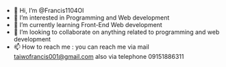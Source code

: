 - 👋 Hi, I’m @Francis1104Ol
- 👀 I’m interested in Programming and Web development
- 🌱 I’m currently learning Front-End Web development
- 💞️ I’m looking to collaborate on anything related to programming and web development
- 📫 How to reach me : you can reach me via mail taiwofrancis001@gmail.com  also via telephone 09151886311

<!---
Francis1104Ol/Francis1104Ol is a ✨ special ✨ repository because its `README.md` (this file) appears on your GitHub profile.
You can click the Preview link to take a look at your changes.
--->
